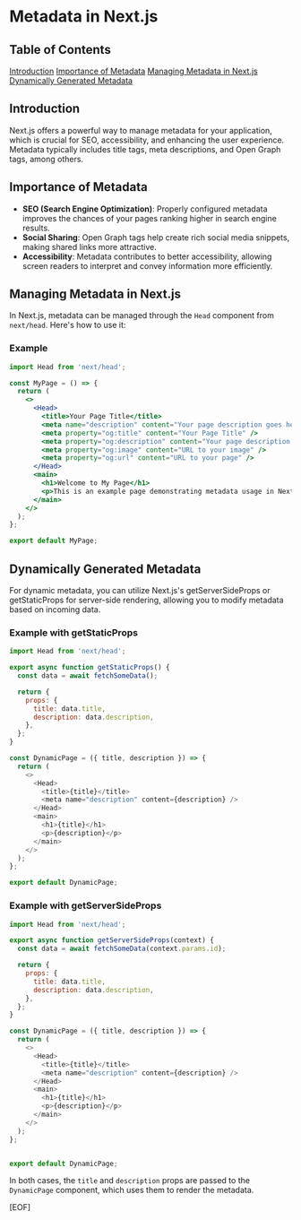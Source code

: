 # Metadata in Next.js

## Table of Contents

[Introduction](#introduction)
[Importance of Metadata](#importance-of-metadata)
[Managing Metadata in Next.js](#managing-metadata-in-nextjs)
[Dynamically Generated Metadata](#dynamically-generated-metadata)

## Introduction

Next.js offers a powerful way to manage metadata for your application, which is crucial for SEO, accessibility, and enhancing the user experience. Metadata typically includes title tags, meta descriptions, and Open Graph tags, among others. 

## Importance of Metadata

- **SEO (Search Engine Optimization)**: Properly configured metadata improves the chances of your pages ranking higher in search engine results.
- **Social Sharing**: Open Graph tags help create rich social media snippets, making shared links more attractive.
- **Accessibility**: Metadata contributes to better accessibility, allowing screen readers to interpret and convey information more efficiently.

## Managing Metadata in Next.js

In Next.js, metadata can be managed through the `Head` component from `next/head`. Here's how to use it:

### Example

```jsx
import Head from 'next/head';

const MyPage = () => {
  return (
    <>
      <Head>
        <title>Your Page Title</title>
        <meta name="description" content="Your page description goes here." />
        <meta property="og:title" content="Your Page Title" />
        <meta property="og:description" content="Your page description goes here." />
        <meta property="og:image" content="URL to your image" />
        <meta property="og:url" content="URL to your page" />
      </Head>
      <main>
        <h1>Welcome to My Page</h1>
        <p>This is an example page demonstrating metadata usage in Next.js.</p>
      </main>
    </>
  );
};

export default MyPage;
```

## Dynamically Generated Metadata

For dynamic metadata, you can utilize Next.js's getServerSideProps or getStaticProps for server-side rendering, allowing you to modify metadata based on incoming data.

### Example with getStaticProps

```javascript
import Head from 'next/head';

export async function getStaticProps() {
  const data = await fetchSomeData();

  return {
    props: {
      title: data.title,
      description: data.description,
    },
  };
}

const DynamicPage = ({ title, description }) => {
  return (
    <>
      <Head>
        <title>{title}</title>
        <meta name="description" content={description} />
      </Head>
      <main>
        <h1>{title}</h1>
        <p>{description}</p>
      </main>
    </>
  );
};

export default DynamicPage;
```

### Example with getServerSideProps

```javascript
import Head from 'next/head';

export async function getServerSideProps(context) {
  const data = await fetchSomeData(context.params.id);

  return {
    props: {
      title: data.title,
      description: data.description,
    },
  };
}

const DynamicPage = ({ title, description }) => {
  return (
    <>
      <Head>
        <title>{title}</title>
        <meta name="description" content={description} />
      </Head>
      <main>
        <h1>{title}</h1>
        <p>{description}</p>
      </main>
    </>
  );
};


export default DynamicPage;
```

In both cases, the `title` and `description` props are passed to the `DynamicPage` component, which uses them to render the metadata.

[EOF]
